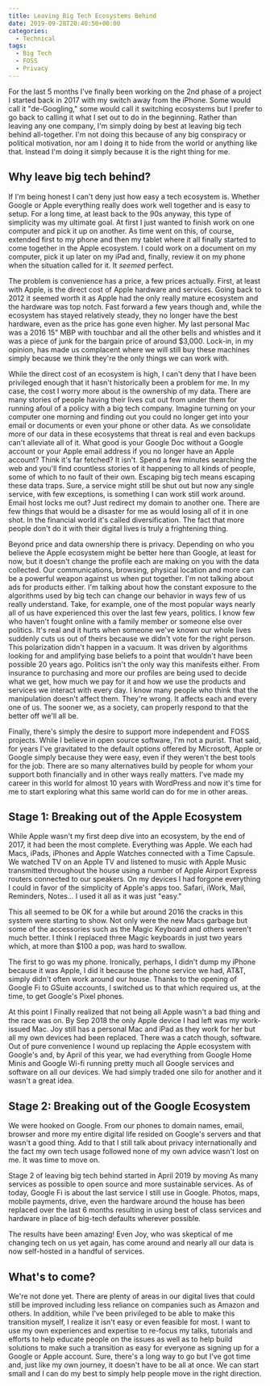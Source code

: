 ```yaml
---
title: Leaving Big Tech Ecosystems Behind
date: 2019-09-28T20:40:50+00:00
categories:
  - Technical
tags:
  - Big Tech
  - FOSS
  - Privacy
---
```


For the last 5 months I've finally been working on the 2nd phase of a project I started back in 2017 with my switch away from the iPhone. Some would call it "de-Googling," some would call it switching ecosystems but I prefer to go back to calling it what I set out to do in the beginning. Rather than leaving any one company, I'm simply doing by best at leaving big tech behind all-together. I'm not doing this because of any big conspiracy or political motivation, nor am I doing it to hide from the world or anything like that. Instead I'm doing it simply because it is the right thing for me.

## Why leave big tech behind?

If I'm being honest I can't deny just how easy a tech ecosystem is. Whether Google or Apple everything really does work well together and is easy to setup. For a long time, at least back to the 90s anyway, this type of simplicity was my ultimate goal. At first I just wanted to finish work on one computer and pick it up on another. As time went on this, of course, extended first to my phone and then my tablet where it all finally started to come together in the Apple ecosystem. I could work on a document on my computer, pick it up later on my iPad and, finally, review it on my phone when the situation called for it. It _seemed_ perfect.

The problem is convenience has a price, a few prices actually. First, at least with Apple, is the direct cost of Apple hardware and services. Going back to 2012 it seemed worth it as Apple had the only really mature ecosystem and the hardware was top notch. Fast forward a few years though and, while the ecosystem has stayed relatively steady, they no longer have the best hardware, even as the price has gone even higher. My last personal Mac was a 2016 15" MBP with touchbar and all the other bells and whistles and it was a piece of junk for the bargain price of around $3,000. Lock-in, in my opinion, has made us complacent where we will still buy these machines simply because we think they're the only things we can work with.

While the direct cost of an ecosystem is high, I can't deny that I have been privileged enough that it hasn't historically been a problem for me. In my case, the cost I worry more about is the ownership of my data. There are many stories of people having their lives cut out from under them for running afoul of a policy with a big tech company. Imagine turning on your computer one morning and finding out you could no longer get into your email or documents or even your phone or other data. As we consolidate more of our data in these ecosystems that threat is real and even backups can't alleviate all of it. What good is your Google Doc without a Google account or your Apple email address if you no longer have an Apple account? Think it's far fetched? It isn't. Spend a few minutes searching the web and you'll find countless stories of it happening to all kinds of people, some of which to no fault of their own. Escaping big tech means escaping these data traps. Sure, a service might still be shut out but now any single service, with few exceptions, is something I can work still work around. Email host locks me out? Just redirect my domain to another one. There are few things that would be a disaster for me as would losing all of it in one shot. In the financial world it's called diversification. The fact that more people don't do it with their digital lives is truly a frightening thing.

Beyond price and data ownership there is privacy. Depending on who you believe the Apple ecosystem might be better here than Google, at least for now, but it doesn't change the profile each are making on you with the data collected. Our communications, browsing, physical location and more can be a powerful weapon against us when put together. I'm not talking about ads for products either. I'm talking about how the constant exposure to the algorithms used by big tech can change our behavior in ways few of us really understand. Take, for example, one of the most popular ways nearly all of us have experienced this over the last few years, politics. I know few who haven't fought online with a family member or someone else over politics. It's real and it hurts when someone we've known our whole lives suddenly cuts us out of theirs because we didn't vote for the right person. This polarization didn't happen in a vacuum. It was driven by algorithms looking for and amplifying base beliefs to a point that wouldn't have been possible 20 years ago. Politics isn't the only way this manifests either. From insurance to purchasing and more our profiles are being used to decide what we get, how much we pay for it and how we use the products and services we interact with every day. I know many people who think that the manipulation doesn't affect them. They're wrong. It affects each and every one of us. The sooner we, as a society, can properly respond to that the better off we'll all be.

Finally, there's simply the desire to support more independent and FOSS projects. While I believe in open source software, I'm not a purist. That said, for years I've gravitated to the default options offered by Microsoft, Apple or Google simply because they were easy, even if they weren't the best tools for the job. There are so many alternatives build by people for whom your support both financially and in other ways really matters. I've made my career in this world for almost 10 years with WordPress and now it's time for me to start exploring what this same world can do for me in other areas.

## Stage 1: Breaking out of the Apple Ecosystem

While Apple wasn't my first deep dive into an ecosystem, by the end of 2017, it had been the most complete. Everything was Apple. We each had Macs, iPads, iPhones and Apple Watches connected with a Time Capsule. We watched TV on an Apple TV and listened to music with Apple Music transmitted throughout the house using a number of Apple Airport Express routers connected to our speakers. On my devices I had forgone everything I could in favor of the simplicity of Apple's apps too. Safari, iWork, Mail, Reminders, Notes... I used it all as it was just "easy."

This all seemed to be OK for a while but around 2016 the cracks in this system were starting to show. Not only were the new Macs garbage but some of the accessories such as the Magic Keyboard and others weren't much better. I think I replaced three Magic keyboards in just two years which, at more than $100 a pop, was hard to swallow.

The first to go was my phone. Ironically, perhaps, I didn't dump my iPhone because it was Apple, I did it because the phone service we had, AT&T, simply didn't often work around our house. Thanks to the opening of Google Fi to GSuite accounts, I switched us to that which required us, at the time, to get Google's Pixel phones.

At this point I Finally realized that not being all Apple wasn't a bad thing and the race was on. By Sep 2018 the only Apple device I had left was my work-issued Mac. Joy still has a personal Mac and iPad as they work for her but all my own devices had been replaced. There was a catch though, software. Out of pure convenience I wound up replacing the Apple ecosystem with Google's and, by April of this year, we had everything from Google Home Minis and Google Wi-fi running pretty much all Google services and software on all our devices. We had simply traded one silo for another and it wasn't a great idea.

## Stage 2: Breaking out of the Google Ecosystem

We were hooked on Google. From our phones to domain names, email, browser and more my entire digital life resided on Google's servers and that wasn't a good thing. Add to that I still talk about privacy internationally and the fact my own tech usage followed none of my own advice wasn't lost on me. It was time to move on.

Stage 2 of leaving big tech behind started in April 2019 by moving As many services as possible to open source and more sustainable services. As of today, Google Fi is about the last service I still use in Google. Photos, maps, mobile payments, drive, even the hardware around the house has been replaced over the last 6 months resulting in using best of class services and hardware in place of big-tech defaults wherever possible.

The results have been amazing! Even Joy, who was skeptical of me changing tech on us yet again, has come around and nearly all our data is now self-hosted in a handful of services.

## What's to come?

We're not done yet. There are plenty of areas in our digital lives that could still be improved including less reliance on companies such as Amazon and others. In addition, while I've been privileged to be able to make this transition myself, I realize it isn't easy or even feasible for most. I want to use my own experiences and expertise to re-focus my talks, tutorials and efforts to help educate people on the issues as well as to help build solutions to make such a transition as easy for everyone as signing up for a Google or Apple account. Sure, there's a long way to go but I've got time and, just like my own journey, it doesn't have to be all at once. We can start small and I can do my best to simply help people move in the right direction.